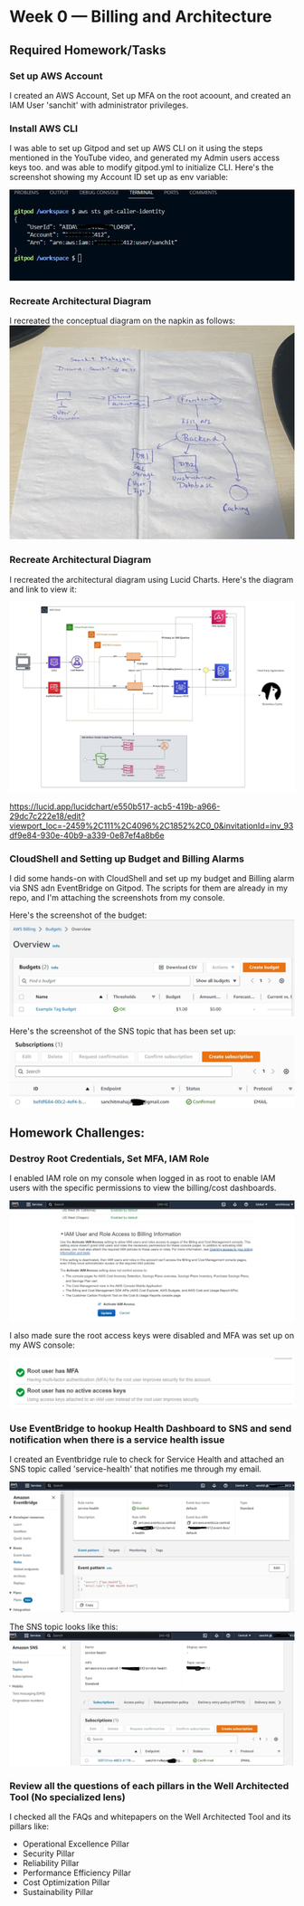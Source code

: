 # Week 0 — Billing and Architecture

## Required Homework/Tasks

### Set up AWS Account
 
I created an AWS Account, Set up MFA on the root acoount, and created an IAM User 'sanchit' with administrator privileges.

### Install AWS CLI
I was able to set up Gitpod and set up AWS CLI on it using the steps mentioned in the YouTube video, and generated my Admin users access keys too. and was able to modify gitpod.yml to initialize CLI. Here's the screenshot showing my Account ID set up as env variable:

![Installing AWS CLI](assets/AWS_CLI.jpg)


### Recreate Architectural Diagram

I recreated the conceptual diagram on the napkin as follows:
![Conceptual Architecture](assets/concept.jpg)


### Recreate Architectural Diagram

I recreated the architectural diagram using Lucid Charts. Here's the diagram and link to view it:

![Cloud Architecture](assets/Cloud_Architecture.jpeg)

https://lucid.app/lucidchart/e550b517-acb5-419b-a966-29dc7c222e18/edit?viewport_loc=-2459%2C111%2C4096%2C1852%2C0_0&invitationId=inv_93df9e84-930e-40b9-a339-0e87ef4a8b6e


### CloudShell and Setting up Budget and Billing Alarms

I did some hands-on with CloudShell and set up my budget and Billing alarm via SNS adn EventBridge on Gitpod. The scripts for them are already in my repo, and I'm attaching the screenshots from my console.

Here's the screenshot of the budget:
![Budget](assets/budget.jpg)

Here's the screenshot of the SNS topic that has been set up:
![The SNS topic that notifies me at my email](assets/sns.jpg)


## Homework Challenges:

### Destroy Root Credentials, Set MFA, IAM Role

I enabled IAM role on my console when logged in as root to enable IAM users with the specific permissions to view the billing/cost dashboards.

![iam_role](assets/iam_role.jpg)

I also made sure the root access keys were disabled and MFA was set up on my AWS console:

![root secured](assets/root_secure.jpg)


### Use EventBridge to hookup Health Dashboard to SNS and send notification when there is a service health issue

I created an Eventbridge rule to check for Service Health and attached an SNS topic called 'service-health' that notifies me through my email.

![eventbridge](assets/eventbridge.jpg)

The SNS topic looks like this:
![eventbridge SNS](assets/eventbridge_sns.jpg)


### Review all the questions of each pillars in the Well Architected Tool (No specialized lens)

I checked all the FAQs and whitepapers on the Well Architected Tool and its pillars like: 
* Operational Excellence Pillar
* Security Pillar
* Reliability Pillar
* Performance Efficiency Pillar
* Cost Optimization Pillar
* Sustainability Pillar




